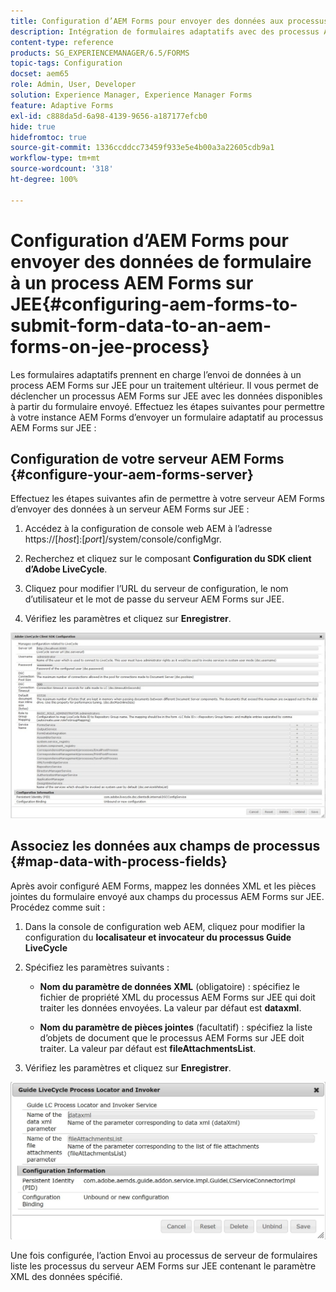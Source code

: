 ```yaml
---
title: Configuration d’AEM Forms pour envoyer des données aux processus AEM Forms sur JEE
description: Intégration de formulaires adaptatifs avec des processus AEM Forms sur JEE pour le traitement des données de formulaire.
content-type: reference
products: SG_EXPERIENCEMANAGER/6.5/FORMS
topic-tags: Configuration
docset: aem65
role: Admin, User, Developer
solution: Experience Manager, Experience Manager Forms
feature: Adaptive Forms
exl-id: c888da5d-6a98-4139-9656-a187177efcb0
hide: true
hidefromtoc: true
source-git-commit: 1336ccddcc73459f933e5e4b00a3a22605cdb9a1
workflow-type: tm+mt
source-wordcount: '318'
ht-degree: 100%

---
```


# Configuration d’AEM Forms pour envoyer des données de formulaire à un process AEM Forms sur JEE{#configuring-aem-forms-to-submit-form-data-to-an-aem-forms-on-jee-process}

Les formulaires adaptatifs prennent en charge l’envoi de données à un process AEM Forms sur JEE pour un traitement ultérieur. Il vous permet de déclencher un processus AEM Forms sur JEE avec les données disponibles à partir du formulaire envoyé. Effectuez les étapes suivantes pour permettre à votre instance AEM Forms d’envoyer un formulaire adaptatif au processus AEM Forms sur JEE :

## Configuration de votre serveur AEM Forms {#configure-your-aem-forms-server}

Effectuez les étapes suivantes afin de permettre à votre serveur AEM Forms d’envoyer des données à un serveur AEM Forms sur JEE :

1. Accédez à la configuration de console web AEM à l’adresse https://[*host*]:[*port*]/system/console/configMgr.

1. Recherchez et cliquez sur le composant **Configuration du SDK client d’Adobe LiveCycle**.
1. Cliquez pour modifier l’URL du serveur de configuration, le nom d’utilisateur et le mot de passe du serveur AEM Forms sur JEE.
1. Vérifiez les paramètres et cliquez sur **Enregistrer**.

![Configuration de SDK client Adobe LiveCycle](assets/clientsdkconfiguration.jpg)

## Associez les données aux champs de processus {#map-data-with-process-fields}

Après avoir configuré AEM Forms, mappez les données XML et les pièces jointes du formulaire envoyé aux champs du processus AEM Forms sur JEE. Procédez comme suit :

1. Dans la console de configuration web AEM, cliquez pour modifier la configuration du **localisateur et invocateur du processus Guide LiveCycle**
1. Spécifiez les paramètres suivants :

   * **Nom du paramètre de données XML** (obligatoire) : spécifiez le fichier de propriété XML du processus AEM Forms sur JEE qui doit traiter les données envoyées. La valeur par défaut est **dataxml**.

   * **Nom du paramètre de pièces jointes** (facultatif) : spécifiez la liste d’objets de document que le processus AEM Forms sur JEE doit traiter. La valeur par défaut est **fileAttachmentsList**.

1. Vérifiez les paramètres et cliquez sur **Enregistrer**.

![Localisateur et invocateur du processus Guide LiveCycle](assets/test3.jpg)

Une fois configurée, l’action Envoi au processus de serveur de formulaires liste les processus du serveur AEM Forms sur JEE contenant le paramètre XML des données spécifié.
